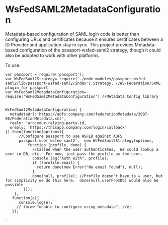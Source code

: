 # WsFedSAML2MetadataConfiguration

Metadata-based configuration of SAML login code is better than configuring URLs and certificates because it ensures certificates between a ID Provider and application stay in sync.  This project provides Metadata-based configuration of the passport-wsfed-saml2 strategy, though it could also be adopted to work with other platforms.

To use:

    var passport = require('passport'); 
    var WsFedSaml2Strategy= require('./node_modules/passport-wsfed-saml2/lib/passport-wsfed-saml2/index').Strategy; //WS-Federation/SAML plugin for passport
    var WsFedSaml2MetadataConfiguration= require('WsFedSaml2MetadataConfiguration') //Metadata Config library


    WsFedSaml2MetadataConfiguration( {
      metadataUrl:'https://adfs.company.com/federationMetadata/2007-06/FederationMetadata.xml',
      realm: 'urn:your-relying-party-id,
      wreply: 'https://thisapp.company.com/login/callback'
    }).then(function(options){
          //Configure passport to use WSFED against ADFS
          passport.use('wsfed-saml2',  new WsFedSaml2Strategy(options,
              function (profile, done) {
                //Called when the user authenticates.  We could lookup a user in DB, etc.  For now, just pass the profile as the user.  
                console.log("Auth with", profile);
                if (!profile.email) {
                  return done(new Error("No email found"), null);
                }
                done(null, profile); //Profile doesn't have to = user, but for simplicity we do this here.  done(null,userFromDb) would also be possible
            }));
        },
       function(e){
          console.log(e);
         // throw "unable to configure using metadata"; //e; 
       });
`
